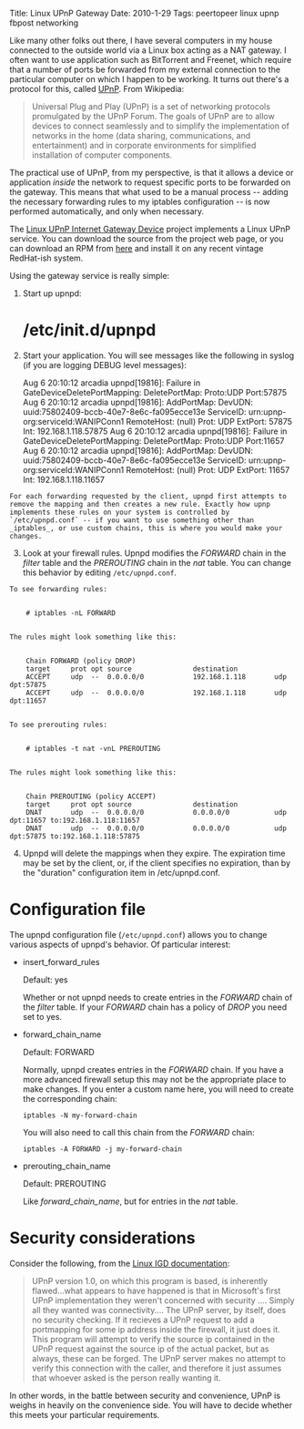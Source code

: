 Title: Linux UPnP Gateway
Date: 2010-1-29
Tags: peertopeer linux upnp fbpost networking

Like many other folks out there, I have several computers in my house connected to the outside world via a Linux box acting as a NAT gateway. I often want to use application such as BitTorrent and Freenet, which require that a number of ports be forwarded from my external connection to the particular computer on which I happen to be working. It turns out there's a protocol for this, called [UPnP][1]. From Wikipedia:

> Universal Plug and Play (UPnP) is a set of networking protocols
> promulgated by the UPnP Forum. The goals of UPnP are to allow
> devices to connect seamlessly and to simplify the implementation of
> networks in the home (data sharing, communications, and
> entertainment) and in corporate environments for simplified
> installation of computer components.

The practical use of UPnP, from my perspective, is that it allows a device or application _inside_ the network to request specific ports to be forwarded on the gateway. This means that what used to be a manual process -- adding the necessary forwarding rules to my iptables configuration -- is now performed automatically, and only when necessary.

The [Linux UPnP Internet Gateway Device][2] project implements a Linux UPnP service. You can download the source from the project web page, or you can download an RPM from [here][3] and install it on any recent vintage RedHat-ish system.

Using the gateway service is really simple:

  1. Start up upnpd:

        # /etc/init.d/upnpd
    
  2. Start your application. You will see messages like the following in syslog (if you are logging DEBUG level messages):
    
    
        Aug  6 20:10:12 arcadia upnpd[19816]: Failure in
          GateDeviceDeletePortMapping: DeletePortMap: Proto:UDP Port:57875
        Aug  6 20:10:12 arcadia upnpd[19816]: AddPortMap: DevUDN:
          uuid:75802409-bccb-40e7-8e6c-fa095ecce13e ServiceID: urn:upnp-org:serviceId:WANIPConn1
          RemoteHost: (null) Prot: UDP ExtPort: 57875 Int: 192.168.1.118.57875
        Aug  6 20:10:12 arcadia upnpd[19816]: Failure in
          GateDeviceDeletePortMapping: DeletePortMap: Proto:UDP Port:11657
        Aug  6 20:10:12 arcadia upnpd[19816]: AddPortMap: DevUDN:
          uuid:75802409-bccb-40e7-8e6c-fa095ecce13e ServiceID: urn:upnp-org:serviceId:WANIPConn1
          RemoteHost: (null) Prot: UDP ExtPort: 11657 Int: 192.168.1.118.11657
        

    For each forwarding requested by the client, upnpd first attempts to remove the mapping and then creates a new rule. Exactly how upnp implements these rules on your system is controlled by `/etc/upnpd.conf` -- if you want to use something other than _iptables_, or use custom chains, this is where you would make your changes.

  3. Look at your firewall rules. Upnpd modifies the _FORWARD_ chain in the _filter_ table and the _PREROUTING_ chain in the _nat_ table. You can change this behavior by editing `/etc/upnpd.conf`.

    To see forwarding rules:
    
    
        # iptables -nL FORWARD
    

    The rules might look something like this:
        
        
        Chain FORWARD (policy DROP)
        target     prot opt source               destination
        ACCEPT     udp  --  0.0.0.0/0            192.168.1.118       udp dpt:57875
        ACCEPT     udp  --  0.0.0.0/0            192.168.1.118       udp dpt:11657
        

    To see prerouting rules:
        
        
        # iptables -t nat -vnL PREROUTING
        

    The rules might look something like this:
        
        
        Chain PREROUTING (policy ACCEPT)
        target     prot opt source               destination
        DNAT       udp  --  0.0.0.0/0            0.0.0.0/0           udp dpt:11657 to:192.168.1.118:11657
        DNAT       udp  --  0.0.0.0/0            0.0.0.0/0           udp dpt:57875 to:192.168.1.118:57875
        

  4. Upnpd will delete the mappings when they expire. The expiration time may be set by the client, or, if the client specifies no expiration, than by the "duration" configuration item in /etc/upnpd.conf.

# Configuration file

The upnpd configuration file (`/etc/upnpd.conf`) allows you to change various aspects of upnpd's behavior. Of particular interest:

  - insert_forward_rules

    Default: yes

    Whether or not upnpd needs to create entries in the _FORWARD_ chain of the _filter_ table. If your _FORWARD_ chain has a policy of _DROP_ you need set to yes.

  - forward_chain_name

    Default: FORWARD

    Normally, upnpd creates entries in the _FORWARD_ chain. If you have a more advanced firewall setup this may not be the appropriate place to make changes. If you enter a custom name here, you will need to create the corresponding chain:
    
        iptables -N my-forward-chain

    You will also need to call this chain from the _FORWARD_ chain:
    
    
        iptables -A FORWARD -j my-forward-chain

  - prerouting_chain_name

    Default: PREROUTING

    Like _forward_chain_name_, but for entries in the _nat_ table.

# Security considerations

Consider the following, from the [Linux IGD documentation][4]:

> UPnP version 1.0, on which this program is based, is inherently flawed...what appears to have happened is that in Microsoft's first UPnP implementation they weren't concerned with security .... Simply all they wanted was connectivity.... The UPnP server, by itself, does no security checking. If it recieves a UPnP request to add a portmapping for some ip address inside the firewall, it just does it. This program will attempt to verify the source ip contained in the UPnP request against the source ip of the actual packet, but as always, these can be forged. The UPnP server makes no attempt to verify this connection with the caller, and therefore it just assumes that whoever asked is the person really wanting it.

In other words, in the battle between security and convenience, UPnP is weighs in heavily on the convenience side. You will have to decide whether this meets your particular requirements.

   [1]: http://en.wikipedia.org/wiki/Universal_Plug_and_Play
   [2]: http://linux-igd.sourceforge.net/
   [3]: http://drop.io/oddbitdotcom_linuxigd
   [4]: http://linux-igd.sourceforge.net/documentation.php

